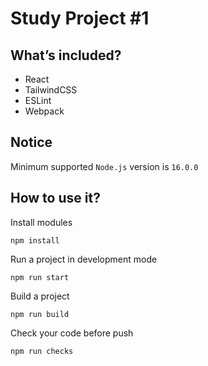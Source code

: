 # Study Project #1

## What’s included?

- React
- TailwindCSS
- ESLint
- Webpack

## Notice

Minimum supported `Node.js` version is `16.0.0`

## How to use it?

Install modules

```
npm install
```

Run a project in development mode

```
npm run start
```

Build a project

```
npm run build
```

Check your code before push

```
npm run checks
```
